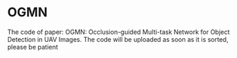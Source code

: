 # OGMN
The code of paper: OGMN: Occlusion-guided Multi-task Network for Object Detection in UAV Images.
The code will be uploaded as soon as it is sorted, please be patient
